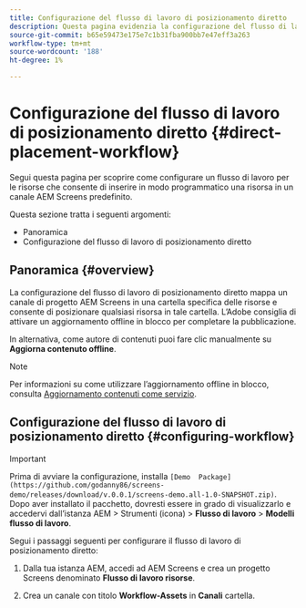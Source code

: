 ```yaml
---
title: Configurazione del flusso di lavoro di posizionamento diretto
description: Questa pagina evidenzia la configurazione del flusso di lavoro di posizionamento diretto.
source-git-commit: b65e59473e175e7c1b31fba900bb7e47eff3a263
workflow-type: tm+mt
source-wordcount: '188'
ht-degree: 1%

---
```



# Configurazione del flusso di lavoro di posizionamento diretto {#direct-placement-workflow}

Segui questa pagina per scoprire come configurare un flusso di lavoro per le risorse che consente di inserire in modo programmatico una risorsa in un canale AEM Screens predefinito.

Questa sezione tratta i seguenti argomenti:

* Panoramica
* Configurazione del flusso di lavoro di posizionamento diretto

## Panoramica {#overview}

La configurazione del flusso di lavoro di posizionamento diretto mappa un canale di progetto AEM Screens in una cartella specifica delle risorse e consente di posizionare qualsiasi risorsa in tale cartella. L’Adobe consiglia di attivare un aggiornamento offline in blocco per completare la pubblicazione.

In alternativa, come autore di contenuti puoi fare clic manualmente su **Aggiorna contenuto offline**.

>[!NOTE]
>
>Per informazioni su come utilizzare l’aggiornamento offline in blocco, consulta [Aggiornamento contenuti come servizio](/help/user-guide/content-update-as-a-service.md).

## Configurazione del flusso di lavoro di posizionamento diretto {#configuring-workflow}

>[!IMPORTANT]
>
>Prima di avviare la configurazione, installa `[Demo  Package](https://github.com/godanny86/screens-demo/releases/download/v.0.0.1/screens-demo.all-1.0-SNAPSHOT.zip)`. Dopo aver installato il pacchetto, dovresti essere in grado di visualizzarlo e accedervi dall’istanza AEM > Strumenti (icona) > **Flusso di lavoro** > **Modelli flusso di lavoro**.

Segui i passaggi seguenti per configurare il flusso di lavoro di posizionamento diretto:

1. Dalla tua istanza AEM, accedi ad AEM Screens e crea un progetto Screens denominato **Flusso di lavoro risorse**.

1. Crea un canale con titolo **Workflow-Assets** in **Canali** cartella.

